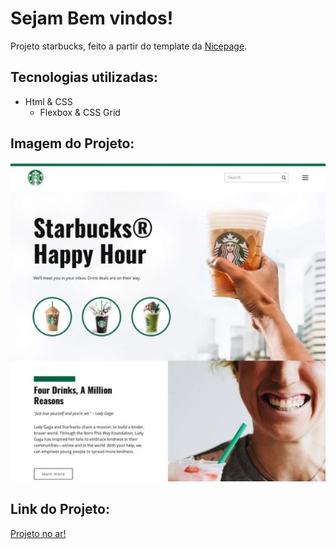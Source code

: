 # Sejam Bem vindos!

Projeto starbucks, feito a partir do template da [Nicepage](https://nicepage.com/st/17223/starbucks-coffee-website-template).

## Tecnologias utilizadas:
* Html & CSS
  - Flexbox & CSS Grid

## Imagem do Projeto:

![Starbucks](https://github.com/athaistardy/starbucks/blob/master/assets/images/template.JPG)

## Link do Projeto:

[Projeto no ar!](https://athaistardy.github.io/starbucks/)
